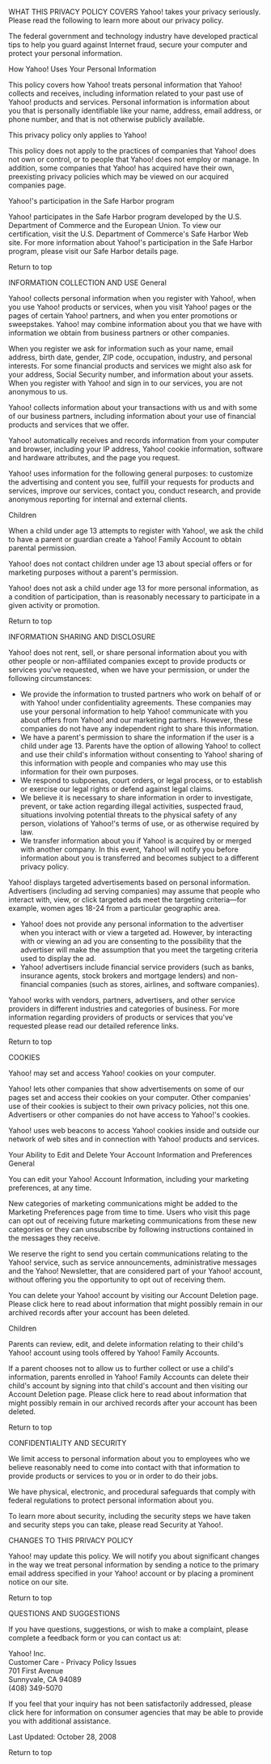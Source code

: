 WHAT THIS PRIVACY POLICY COVERS Yahoo! takes your privacy seriously. Please read the following to learn more about our privacy policy.

The federal government and technology industry have developed practical tips to help you guard against Internet fraud, secure your computer and protect your personal information.

How Yahoo! Uses Your Personal Information

This policy covers how Yahoo! treats personal information that Yahoo! collects and receives, including information related to your past use of Yahoo! products and services. Personal information is information about you that is personally identifiable like your name, address, email address, or phone number, and that is not otherwise publicly available.

This privacy policy only applies to Yahoo!

This policy does not apply to the practices of companies that Yahoo! does not own or control, or to people that Yahoo! does not employ or manage. In addition, some companies that Yahoo! has acquired have their own, preexisting privacy policies which may be viewed on our acquired companies page.

Yahoo!'s participation in the Safe Harbor program

Yahoo! participates in the Safe Harbor program developed by the U.S. Department of Commerce and the European Union. To view our certification, visit the U.S. Department of Commerce's Safe Harbor Web site. For more information about Yahoo!'s participation in the Safe Harbor program, please visit our Safe Harbor details page.

Return to top

INFORMATION COLLECTION AND USE General  

Yahoo! collects personal information when you register with Yahoo!, when you use Yahoo! products or services, when you visit Yahoo! pages or the pages of certain Yahoo! partners, and when you enter promotions or sweepstakes. Yahoo! may combine information about you that we have with information we obtain from business partners or other companies.

When you register we ask for information such as your name, email address, birth date, gender, ZIP code, occupation, industry, and personal interests. For some financial products and services we might also ask for your address, Social Security number, and information about your assets. When you register with Yahoo! and sign in to our services, you are not anonymous to us.

Yahoo! collects information about your transactions with us and with some of our business partners, including information about your use of financial products and services that we offer.

Yahoo! automatically receives and records information from your computer and browser, including your IP address, Yahoo! cookie information, software and hardware attributes, and the page you request.

Yahoo! uses information for the following general purposes: to customize the advertising and content you see, fulfill your requests for products and services, improve our services, contact you, conduct research, and provide anonymous reporting for internal and external clients.

Children  

When a child under age 13 attempts to register with Yahoo!, we ask the child to have a parent or guardian create a Yahoo! Family Account to obtain parental permission.

Yahoo! does not contact children under age 13 about special offers or for marketing purposes without a parent's permission.

Yahoo! does not ask a child under age 13 for more personal information, as a condition of participation, than is reasonably necessary to participate in a given activity or promotion.

Return to top

INFORMATION SHARING AND DISCLOSURE

Yahoo! does not rent, sell, or share personal information about you with other people or non-affiliated companies except to provide products or services you've requested, when we have your permission, or under the following circumstances:

*   We provide the information to trusted partners who work on behalf of or with Yahoo! under confidentiality agreements. These companies may use your personal information to help Yahoo! communicate with you about offers from Yahoo! and our marketing partners. However, these companies do not have any independent right to share this information.
*   We have a parent's permission to share the information if the user is a child under age 13. Parents have the option of allowing Yahoo! to collect and use their child's information without consenting to Yahoo! sharing of this information with people and companies who may use this information for their own purposes.
*   We respond to subpoenas, court orders, or legal process, or to establish or exercise our legal rights or defend against legal claims.
*   We believe it is necessary to share information in order to investigate, prevent, or take action regarding illegal activities, suspected fraud, situations involving potential threats to the physical safety of any person, violations of Yahoo!'s terms of use, or as otherwise required by law.
*   We transfer information about you if Yahoo! is acquired by or merged with another company. In this event, Yahoo! will notify you before information about you is transferred and becomes subject to a different privacy policy.

Yahoo! displays targeted advertisements based on personal information. Advertisers (including ad serving companies) may assume that people who interact with, view, or click targeted ads meet the targeting criteria—for example, women ages 18-24 from a particular geographic area.

*   Yahoo! does not provide any personal information to the advertiser when you interact with or view a targeted ad. However, by interacting with or viewing an ad you are consenting to the possibility that the advertiser will make the assumption that you meet the targeting criteria used to display the ad.
*   Yahoo! advertisers include financial service providers (such as banks, insurance agents, stock brokers and mortgage lenders) and non-financial companies (such as stores, airlines, and software companies).

Yahoo! works with vendors, partners, advertisers, and other service providers in different industries and categories of business. For more information regarding providers of products or services that you've requested please read our detailed reference links.

Return to top

COOKIES

Yahoo! may set and access Yahoo! cookies on your computer.

Yahoo! lets other companies that show advertisements on some of our pages set and access their cookies on your computer. Other companies' use of their cookies is subject to their own privacy policies, not this one. Advertisers or other companies do not have access to Yahoo!'s cookies.

Yahoo! uses web beacons to access Yahoo! cookies inside and outside our network of web sites and in connection with Yahoo! products and services.

Your Ability to Edit and Delete Your Account Information and Preferences  
General

You can edit your Yahoo! Account Information, including your marketing preferences, at any time.

New categories of marketing communications might be added to the Marketing Preferences page from time to time. Users who visit this page can opt out of receiving future marketing communications from these new categories or they can unsubscribe by following instructions contained in the messages they receive.

We reserve the right to send you certain communications relating to the Yahoo! service, such as service announcements, administrative messages and the Yahoo! Newsletter, that are considered part of your Yahoo! account, without offering you the opportunity to opt out of receiving them.

You can delete your Yahoo! account by visiting our Account Deletion page. Please click here to read about information that might possibly remain in our archived records after your account has been deleted.

Children

Parents can review, edit, and delete information relating to their child's Yahoo! account using tools offered by Yahoo! Family Accounts.

If a parent chooses not to allow us to further collect or use a child's information, parents enrolled in Yahoo! Family Accounts can delete their child's account by signing into that child's account and then visiting our Account Deletion page. Please click here to read about information that might possibly remain in our archived records after your account has been deleted.

Return to top

CONFIDENTIALITY AND SECURITY

We limit access to personal information about you to employees who we believe reasonably need to come into contact with that information to provide products or services to you or in order to do their jobs.

We have physical, electronic, and procedural safeguards that comply with federal regulations to protect personal information about you.

To learn more about security, including the security steps we have taken and security steps you can take, please read Security at Yahoo!.

CHANGES TO THIS PRIVACY POLICY

Yahoo! may update this policy. We will notify you about significant changes in the way we treat personal information by sending a notice to the primary email address specified in your Yahoo! account or by placing a prominent notice on our site.

Return to top

QUESTIONS AND SUGGESTIONS

If you have questions, suggestions, or wish to make a complaint, please complete a feedback form or you can contact us at:

Yahoo! Inc.  
Customer Care - Privacy Policy Issues  
701 First Avenue  
Sunnyvale, CA 94089  
(408) 349-5070

If you feel that your inquiry has not been satisfactorily addressed, please click here for information on consumer agencies that may be able to provide you with additional assistance.

Last Updated: October 28, 2008

Return to top